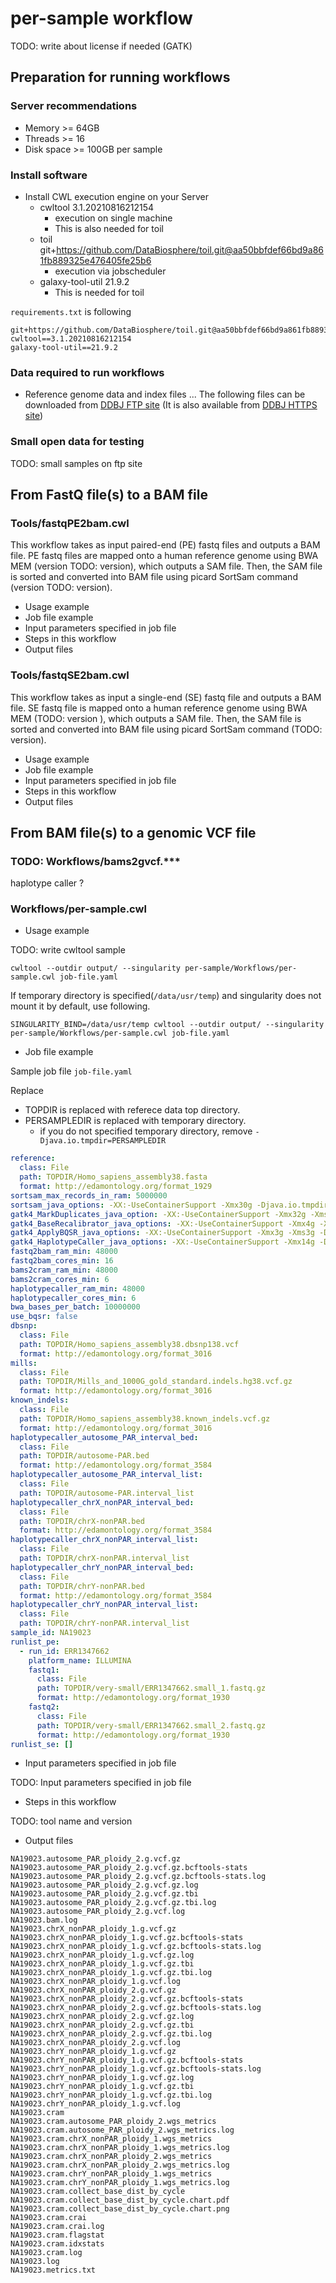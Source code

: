 # per-sample workflow

TODO: write about license if needed (GATK)

## Preparation for running workflows

### Server recommendations

- Memory >= 64GB
- Threads >= 16
- Disk space >= 100GB per sample

### Install software

- Install CWL execution engine on your Server
  - cwltool 3.1.20210816212154
    - execution on single machine
    - This is also needed for toil
  - toil git+https://github.com/DataBiosphere/toil.git@aa50bbfdef66bd9a861fb889325e476405fe25b6
    - execution via jobscheduler
  - galaxy-tool-util  21.9.2
    - This is needed for toil

`requirements.txt` is following

```text
git+https://github.com/DataBiosphere/toil.git@aa50bbfdef66bd9a861fb889325e476405fe25b6
cwltool==3.1.20210816212154
galaxy-tool-util==21.9.2
```


### Data required to run workflows

- Reference genome data and index files ... The following files can be downloaded from [DDBJ FTP site](ftp://ftp.ddbj.nig.ac.jp/ddbjshare-pg/jga-analysis) (It is also available from [DDBJ HTTPS site](https://ddbj.nig.ac.jp/public/ddbjshare-pg/jga-analysis))

### Small open data for testing

TODO: small samples on ftp site

## From FastQ file(s) to a BAM file

### Tools/fastqPE2bam.cwl

This workflow takes as input paired-end (PE) fastq files and outputs a BAM file.
PE fastq files are mapped onto a human reference genome using BWA MEM (version TODO: version), which outputs a SAM file.
Then, the SAM file is sorted and converted into BAM file using picard SortSam command (version TODO: version).

- Usage example
- Job file example
- Input parameters specified in job file
- Steps in this workflow
- Output files

### Tools/fastqSE2bam.cwl

This workflow takes as input a single-end (SE) fastq file and outputs a BAM file.
SE fastq file is mapped onto a human reference genome using BWA MEM (TODO: version ), which outputs a SAM file.
Then, the SAM file is sorted and converted into BAM file using picard SortSam command (TODO: version).

- Usage example
- Job file example
- Input parameters specified in job file
- Steps in this workflow
- Output files

## From BAM file(s) to a genomic VCF file

### TODO: Workflows/bams2gvcf.***

haplotype caller ?



### Workflows/per-sample.cwl

- Usage example

TODO: write cwltool sample

```console
cwltool --outdir output/ --singularity per-sample/Workflows/per-sample.cwl job-file.yaml
```

If temporary directory is specified(`/data/usr/temp`) and singularity does not mount it by default, use following.

```console
SINGULARITY_BIND=/data/usr/temp cwltool --outdir output/ --singularity per-sample/Workflows/per-sample.cwl job-file.yaml
```


- Job file example

Sample job file `job-file.yaml`

Replace

- TOPDIR is replaced with referece data top directory.
- PERSAMPLEDIR is replaced with temporary directory.
  - if you do not specified temporary directory, remove `-Djava.io.tmpdir=PERSAMPLEDIR`

```yaml
reference:
  class: File
  path: TOPDIR/Homo_sapiens_assembly38.fasta
  format: http://edamontology.org/format_1929
sortsam_max_records_in_ram: 5000000
sortsam_java_options: -XX:-UseContainerSupport -Xmx30g -Djava.io.tmpdir=PERSAMPLEDIR
gatk4_MarkDuplicates_java_option: -XX:-UseContainerSupport -Xmx32g -Xms32g -Djava.io.tmpdir=PERSAMPLEDIR
gatk4_BaseRecalibrator_java_options: -XX:-UseContainerSupport -Xmx4g -Xms4g -Djava.io.tmpdir=PERSAMPLEDIR
gatk4_ApplyBQSR_java_options: -XX:-UseContainerSupport -Xmx3g -Xms3g -Djava.io.tmpdir=PERSAMPLEDIR
gatk4_HaplotypeCaller_java_options: -XX:-UseContainerSupport -Xmx14g -Djava.io.tmpdir=PERSAMPLEDIR
fastq2bam_ram_min: 48000
fastq2bam_cores_min: 16
bams2cram_ram_min: 48000
bams2cram_cores_min: 6
haplotypecaller_ram_min: 48000
haplotypecaller_cores_min: 6
bwa_bases_per_batch: 10000000
use_bqsr: false
dbsnp:
  class: File
  path: TOPDIR/Homo_sapiens_assembly38.dbsnp138.vcf
  format: http://edamontology.org/format_3016
mills:
  class: File
  path: TOPDIR/Mills_and_1000G_gold_standard.indels.hg38.vcf.gz
  format: http://edamontology.org/format_3016
known_indels:
  class: File
  path: TOPDIR/Homo_sapiens_assembly38.known_indels.vcf.gz
  format: http://edamontology.org/format_3016
haplotypecaller_autosome_PAR_interval_bed:
  class: File
  path: TOPDIR/autosome-PAR.bed
  format: http://edamontology.org/format_3584
haplotypecaller_autosome_PAR_interval_list:
  class: File
  path: TOPDIR/autosome-PAR.interval_list
haplotypecaller_chrX_nonPAR_interval_bed:
  class: File
  path: TOPDIR/chrX-nonPAR.bed
  format: http://edamontology.org/format_3584
haplotypecaller_chrX_nonPAR_interval_list:
  class: File
  path: TOPDIR/chrX-nonPAR.interval_list
haplotypecaller_chrY_nonPAR_interval_bed:
  class: File
  path: TOPDIR/chrY-nonPAR.bed
  format: http://edamontology.org/format_3584
haplotypecaller_chrY_nonPAR_interval_list:
  class: File
  path: TOPDIR/chrY-nonPAR.interval_list
sample_id: NA19023
runlist_pe:
  - run_id: ERR1347662
    platform_name: ILLUMINA
    fastq1:
      class: File
      path: TOPDIR/very-small/ERR1347662.small_1.fastq.gz
      format: http://edamontology.org/format_1930
    fastq2:
      class: File
      path: TOPDIR/very-small/ERR1347662.small_2.fastq.gz
      format: http://edamontology.org/format_1930
runlist_se: []
```

- Input parameters specified in job file

TODO: Input parameters specified in job file

- Steps in this workflow

TODO: tool name and version

- Output files

```
NA19023.autosome_PAR_ploidy_2.g.vcf.gz
NA19023.autosome_PAR_ploidy_2.g.vcf.gz.bcftools-stats
NA19023.autosome_PAR_ploidy_2.g.vcf.gz.bcftools-stats.log
NA19023.autosome_PAR_ploidy_2.g.vcf.gz.log
NA19023.autosome_PAR_ploidy_2.g.vcf.gz.tbi
NA19023.autosome_PAR_ploidy_2.g.vcf.gz.tbi.log
NA19023.autosome_PAR_ploidy_2.g.vcf.log
NA19023.bam.log
NA19023.chrX_nonPAR_ploidy_1.g.vcf.gz
NA19023.chrX_nonPAR_ploidy_1.g.vcf.gz.bcftools-stats
NA19023.chrX_nonPAR_ploidy_1.g.vcf.gz.bcftools-stats.log
NA19023.chrX_nonPAR_ploidy_1.g.vcf.gz.log
NA19023.chrX_nonPAR_ploidy_1.g.vcf.gz.tbi
NA19023.chrX_nonPAR_ploidy_1.g.vcf.gz.tbi.log
NA19023.chrX_nonPAR_ploidy_1.g.vcf.log
NA19023.chrX_nonPAR_ploidy_2.g.vcf.gz
NA19023.chrX_nonPAR_ploidy_2.g.vcf.gz.bcftools-stats
NA19023.chrX_nonPAR_ploidy_2.g.vcf.gz.bcftools-stats.log
NA19023.chrX_nonPAR_ploidy_2.g.vcf.gz.log
NA19023.chrX_nonPAR_ploidy_2.g.vcf.gz.tbi
NA19023.chrX_nonPAR_ploidy_2.g.vcf.gz.tbi.log
NA19023.chrX_nonPAR_ploidy_2.g.vcf.log
NA19023.chrY_nonPAR_ploidy_1.g.vcf.gz
NA19023.chrY_nonPAR_ploidy_1.g.vcf.gz.bcftools-stats
NA19023.chrY_nonPAR_ploidy_1.g.vcf.gz.bcftools-stats.log
NA19023.chrY_nonPAR_ploidy_1.g.vcf.gz.log
NA19023.chrY_nonPAR_ploidy_1.g.vcf.gz.tbi
NA19023.chrY_nonPAR_ploidy_1.g.vcf.gz.tbi.log
NA19023.chrY_nonPAR_ploidy_1.g.vcf.log
NA19023.cram
NA19023.cram.autosome_PAR_ploidy_2.wgs_metrics
NA19023.cram.autosome_PAR_ploidy_2.wgs_metrics.log
NA19023.cram.chrX_nonPAR_ploidy_1.wgs_metrics
NA19023.cram.chrX_nonPAR_ploidy_1.wgs_metrics.log
NA19023.cram.chrX_nonPAR_ploidy_2.wgs_metrics
NA19023.cram.chrX_nonPAR_ploidy_2.wgs_metrics.log
NA19023.cram.chrY_nonPAR_ploidy_1.wgs_metrics
NA19023.cram.chrY_nonPAR_ploidy_1.wgs_metrics.log
NA19023.cram.collect_base_dist_by_cycle
NA19023.cram.collect_base_dist_by_cycle.chart.pdf
NA19023.cram.collect_base_dist_by_cycle.chart.png
NA19023.cram.crai
NA19023.cram.crai.log
NA19023.cram.flagstat
NA19023.cram.idxstats
NA19023.cram.log
NA19023.log
NA19023.metrics.txt
```
